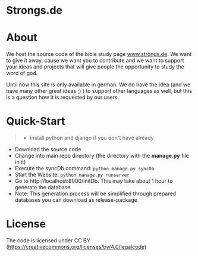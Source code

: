 Strongs.de
==========

About
=====
We host the source code of the bible study page www.strongs.de. We want to give it away, cause we want you to contribute and we want to support your ideas and projects that will give people the opportunity to study the word of god.

Until now this site is only available in german. We do have the idea (and we have many other great ideas ;) ) to support other languages as well, but this is a question how it is requested by our users.


Quick-Start
===========

>- Install python and django if you don't have already
- Download the source code
- Change into main repo directory (the directory with the **manage.py** file in it)
- Execute the syncDb command:
```python manage.py syncDb```
- Start the Website:
```python manage.py runserver```
- Go to http://localhost:8000/initDb. This may take about 1 hour to generate the database
- Note: This generation process will be simplified through prepared databases you can download as release-package

License
=======

The code is licensed under CC BY (https://creativecommons.org/licenses/by/4.0/legalcode)
